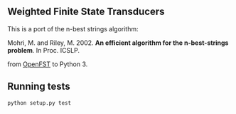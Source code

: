 ## Weighted Finite State Transducers

This is a port of the n-best strings algorithm:

  Mohri, M. and Riley, M. 2002. __An efficient algorithm for the n-best-strings problem__. In Proc. ICSLP.

from [OpenFST](http://www.openfst.org) to Python 3.


## Running tests

```bash
python setup.py test

```
